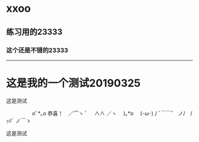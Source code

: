 # xxoo
## 练习用的23333
### 这个还是不错的23333

---

# 这是我的一个测试20190325


这是测试

　　　　　oﾟ*｡o
恭喜！　／⌒ヽ*ﾟ*
　 ∧∧ ／ヽ 　)｡*o
　(･ω･)丿ﾞ￣￣゜
ノ/　/　　　　ｯﾊﾟ
ノ￣ゝ


这是测试
